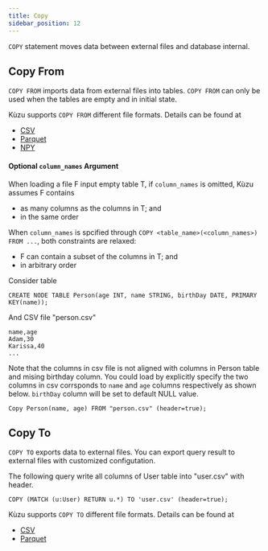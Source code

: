 ```yaml
---
title: Copy
sidebar_position: 12
---
```


`COPY` statement moves data between external files and database internal.

## Copy From
`COPY FROM` imports data from external files into tables. `COPY FROM` can only be used when the tables are empty and in initial state. 

Kùzu supports `COPY FROM` different file formats. Details can be found at
- [CSV](../data-import/csv-import.md)
- [Parquet](../data-import/parquet-import.md)
- [NPY](../data-import/npy-import.md)


#### Optional `column_names` Argument
When loading a file F input empty table T, if `column_names` is omitted, Kùzu assumes F contains
- as many columns as the columns in T; and
- in the same order

When `column_names` is spcified through `COPY <table_name>(<column_names>) FROM ...`, both constraints are relaxed:
- F can contain a subset of the columns in T; and
- in arbitrary order

Consider table
```
CREATE NODE TABLE Person(age INT, name STRING, birthDay DATE, PRIMARY KEY(name));
```
And CSV file "person.csv"
```
name,age
Adam,30
Karissa,40
...
```
Note that the columns in csv file is not aligned with columns in Person table and mising birthday column. You could load by explicitly specify the two columns in csv corrsponds to `name` and `age` columns respectively as shown below. `birthDay` column will be set to default NULL value. 
```
Copy Person(name, age) FROM "person.csv" (header=true);
```


## Copy To
`COPY TO` exports data to external files. You can export query result to external files with customized configutation.

The following query write all columns of User table into "user.csv" with header.
```
COPY (MATCH (u:User) RETURN u.*) TO 'user.csv' (header=true);
```

Kùzu supports `COPY TO` different file formats. Details can be found at
- [CSV](../data-export/csv-export.md)
- [Parquet](../data-export/parquet-export.md)
